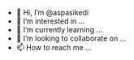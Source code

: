 - 👋 Hi, I’m @aspasikedi
- 👀 I’m interested in ...
- 🌱 I’m currently learning ...
- 💞️ I’m looking to collaborate on ...
- 📫 How to reach me ...

<!---
aspasikedi/aspasikedi is a ✨ special ✨ repository because its `README.md` (this file) appears on your GitHub profile.
You can click the Preview link to take a look at your changes.
--->
